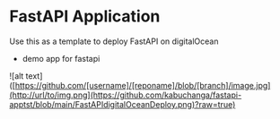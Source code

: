 
# FastAPI Application 
Use this as a template to deploy FastAPI on digitalOcean
* demo app for fastapi

![alt text]([https://github.com/[username]/[reponame]/blob/[branch]/image.jpg](http://url/to/img.png](https://github.com/kabuchanga/fastapi-apptst/blob/main/FastAPIdigitalOceanDeploy.png)?raw=true)
